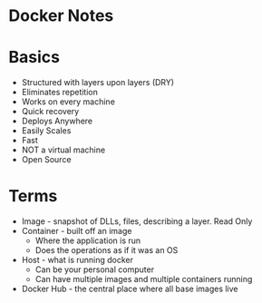 # Docker Notes

# Basics

- Structured with layers upon layers (DRY)
- Eliminates repetition
- Works on every machine
- Quick recovery
- Deploys Anywhere
- Easily Scales
- Fast
- NOT a virtual machine
- Open Source

# Terms

- Image - snapshot of DLLs, files, describing a layer. Read Only
- Container - built off an image
  - Where the application is run
  - Does the operations as if it was an OS
- Host - what is running docker
  - Can be your personal computer
  - Can have multiple images and multiple containers running
- Docker Hub - the central place where all base images live


